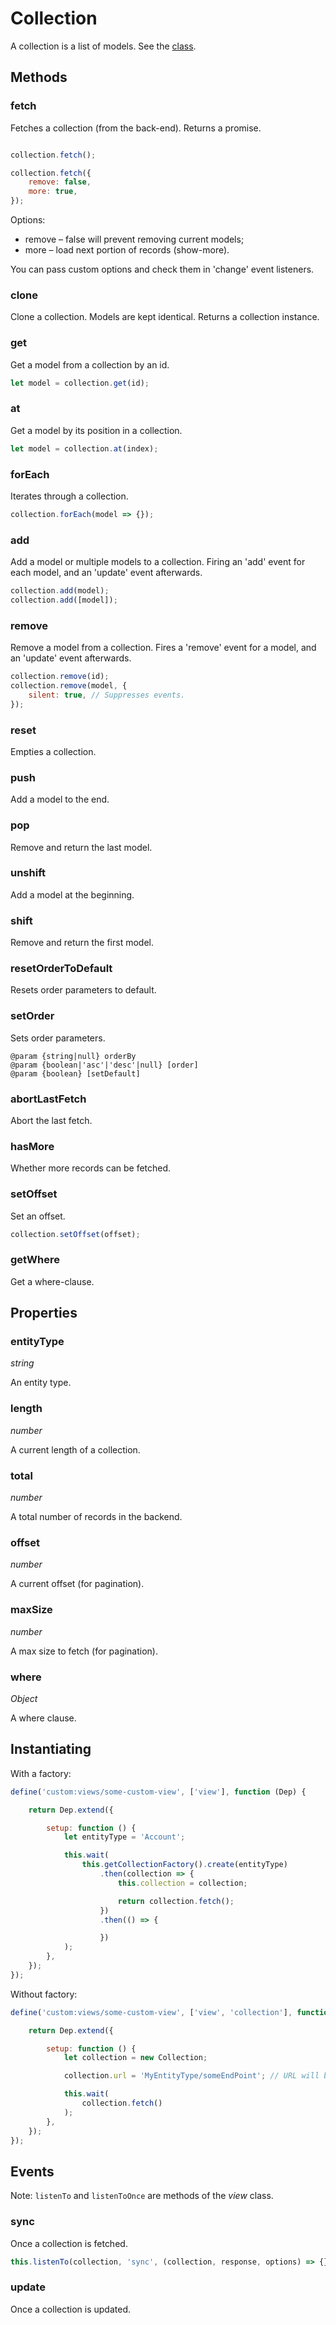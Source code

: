 # Collection

A collection is a list of models. See the [class](https://github.com/espocrm/espocrm/blob/stable/client/src/collection.js).

## Methods

### fetch

Fetches a collection (from the back-end). Returns a promise.

```js

collection.fetch();

collection.fetch({
    remove: false,
    more: true,
});
```

Options:

* remove – false will prevent removing current models;
* more – load next portion of records (show-more).

You can pass custom options and check them in 'change' event listeners.

### clone

Clone a collection. Models are kept identical. Returns a collection instance.

### get

Get a model from a collection by an id.

```js
let model = collection.get(id);
```

### at

Get a model by its position in a collection.

```js
let model = collection.at(index);
```

### forEach

Iterates through a collection.

```js
collection.forEach(model => {});
```

### add

Add a model or multiple models to a collection. Firing an 'add' event for each model, and an 'update' event afterwards.

```js
collection.add(model);
collection.add([model]);
```

### remove

Remove a model from a collection. Fires a 'remove' event for a model, and an 'update' event afterwards.

```js
collection.remove(id);
collection.remove(model, {
    silent: true, // Suppresses events.
});
```

### reset

Empties a collection.

### push

Add a model to the end.

### pop

Remove and return the last model.

### unshift

Add a model at the beginning.

### shift

Remove and return the first model.

### resetOrderToDefault

Resets order parameters to default.

### setOrder

Sets order parameters.

```
@param {string|null} orderBy
@param {boolean|'asc'|'desc'|null} [order]
@param {boolean} [setDefault]
```

### abortLastFetch

Abort the last fetch.

### hasMore

Whether more records can be fetched.

### setOffset

Set an offset.

```js
collection.setOffset(offset);
```

### getWhere

Get a where-clause.

## Properties

### entityType

*string*

An entity type.

### length

*number*

A current length of a collection.

### total

*number*

A total number of records in the backend.

### offset

*number*

A current offset (for pagination).

### maxSize

*number*

A max size to fetch (for pagination).

### where

*Object*

A where clause.

## Instantiating

With a factory:

```js
define('custom:views/some-custom-view', ['view'], function (Dep) {

    return Dep.extend({

        setup: function () {
            let entityType = 'Account';

            this.wait(
                this.getCollectionFactory().create(entityType)
                    .then(collection => {
                        this.collection = collection;

                        return collection.fetch();
                    })
                    .then(() => {

                    })
            );
        },
    });
});
```

Without factory:

```js
define('custom:views/some-custom-view', ['view', 'collection'], function (Dep, Collection) {

    return Dep.extend({

        setup: function () {
            let collection = new Collection;

            collection.url = 'MyEntityType/someEndPoint'; // URL will be used when fetching

            this.wait(
                collection.fetch()
            );
        },
    });
});
```

## Events

Note: `listenTo` and `listenToOnce` are methods of the *view* class.

### sync

Once a collection is fetched.

```js
this.listenTo(collection, 'sync', (collection, response, options) => {});
```

### update

Once a collection is updated.

